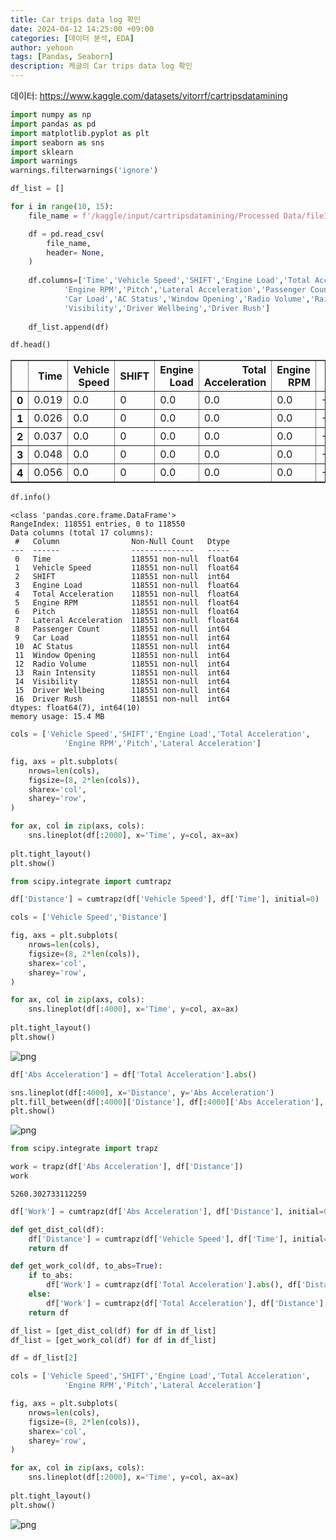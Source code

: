 ```yaml
---
title: Car trips data log 확인
date: 2024-04-12 14:25:00 +09:00
categories: [데이터 분석, EDA]
author: yehoon
tags: [Pandas, Seaborn]
description: 케글의 Car trips data log 확인
---
```


데이터: <https://www.kaggle.com/datasets/vitorrf/cartripsdatamining>

```python
import numpy as np
import pandas as pd
import matplotlib.pyplot as plt
import seaborn as sns
import sklearn
import warnings
warnings.filterwarnings('ignore')
```


```python
df_list = []

for i in range(10, 15):
    file_name = f'/kaggle/input/cartripsdatamining/Processed Data/fileID{i}_ProcessedTripData.csv'

    df = pd.read_csv(
        file_name,
        header= None,
    )
    
    df.columns=['Time','Vehicle Speed','SHIFT','Engine Load','Total Acceleration',
            'Engine RPM','Pitch','Lateral Acceleration','Passenger Count',
            'Car Load','AC Status','Window Opening','Radio Volume','Rain Intensity',
            'Visibility','Driver Wellbeing','Driver Rush']
    
    df_list.append(df)
```


```python
df.head()
```




<div>
<style scoped>
    .dataframe tbody tr th:only-of-type {
        vertical-align: middle;
    }

    .dataframe tbody tr th {
        vertical-align: top;
    }

    .dataframe thead th {
        text-align: right;
    }
</style>
<table border="1" class="dataframe">
  <thead>
    <tr style="text-align: right;">
      <th></th>
      <th>Time</th>
      <th>Vehicle Speed</th>
      <th>SHIFT</th>
      <th>Engine Load</th>
      <th>Total Acceleration</th>
      <th>Engine RPM</th>
      <th>Pitch</th>
      <th>Lateral Acceleration</th>
      <th>Passenger Count</th>
      <th>Car Load</th>
      <th>AC Status</th>
      <th>Window Opening</th>
      <th>Radio Volume</th>
      <th>Rain Intensity</th>
      <th>Visibility</th>
      <th>Driver Wellbeing</th>
      <th>Driver Rush</th>
    </tr>
  </thead>
  <tbody>
    <tr>
      <th>0</th>
      <td>0.019</td>
      <td>0.0</td>
      <td>0</td>
      <td>0.0</td>
      <td>0.0</td>
      <td>0.0</td>
      <td>-0.050212</td>
      <td>-0.0</td>
      <td>3</td>
      <td>3</td>
      <td>0</td>
      <td>0</td>
      <td>2</td>
      <td>0</td>
      <td>10</td>
      <td>6</td>
      <td>2</td>
    </tr>
    <tr>
      <th>1</th>
      <td>0.026</td>
      <td>0.0</td>
      <td>0</td>
      <td>0.0</td>
      <td>0.0</td>
      <td>0.0</td>
      <td>-0.051910</td>
      <td>-0.0</td>
      <td>3</td>
      <td>3</td>
      <td>0</td>
      <td>0</td>
      <td>2</td>
      <td>0</td>
      <td>10</td>
      <td>6</td>
      <td>2</td>
    </tr>
    <tr>
      <th>2</th>
      <td>0.037</td>
      <td>0.0</td>
      <td>0</td>
      <td>0.0</td>
      <td>0.0</td>
      <td>0.0</td>
      <td>-0.053624</td>
      <td>-0.0</td>
      <td>3</td>
      <td>3</td>
      <td>0</td>
      <td>0</td>
      <td>2</td>
      <td>0</td>
      <td>10</td>
      <td>6</td>
      <td>2</td>
    </tr>
    <tr>
      <th>3</th>
      <td>0.048</td>
      <td>0.0</td>
      <td>0</td>
      <td>0.0</td>
      <td>0.0</td>
      <td>0.0</td>
      <td>-0.055352</td>
      <td>-0.0</td>
      <td>3</td>
      <td>3</td>
      <td>0</td>
      <td>0</td>
      <td>2</td>
      <td>0</td>
      <td>10</td>
      <td>6</td>
      <td>2</td>
    </tr>
    <tr>
      <th>4</th>
      <td>0.056</td>
      <td>0.0</td>
      <td>0</td>
      <td>0.0</td>
      <td>0.0</td>
      <td>0.0</td>
      <td>-0.057097</td>
      <td>-0.0</td>
      <td>3</td>
      <td>3</td>
      <td>0</td>
      <td>0</td>
      <td>2</td>
      <td>0</td>
      <td>10</td>
      <td>6</td>
      <td>2</td>
    </tr>
  </tbody>
</table>
</div>




```python
df.info()
```

    <class 'pandas.core.frame.DataFrame'>
    RangeIndex: 118551 entries, 0 to 118550
    Data columns (total 17 columns):
     #   Column                Non-Null Count   Dtype  
    ---  ------                --------------   -----  
     0   Time                  118551 non-null  float64
     1   Vehicle Speed         118551 non-null  float64
     2   SHIFT                 118551 non-null  int64  
     3   Engine Load           118551 non-null  float64
     4   Total Acceleration    118551 non-null  float64
     5   Engine RPM            118551 non-null  float64
     6   Pitch                 118551 non-null  float64
     7   Lateral Acceleration  118551 non-null  float64
     8   Passenger Count       118551 non-null  int64  
     9   Car Load              118551 non-null  int64  
     10  AC Status             118551 non-null  int64  
     11  Window Opening        118551 non-null  int64  
     12  Radio Volume          118551 non-null  int64  
     13  Rain Intensity        118551 non-null  int64  
     14  Visibility            118551 non-null  int64  
     15  Driver Wellbeing      118551 non-null  int64  
     16  Driver Rush           118551 non-null  int64  
    dtypes: float64(7), int64(10)
    memory usage: 15.4 MB
    


```python
cols = ['Vehicle Speed','SHIFT','Engine Load','Total Acceleration',
            'Engine RPM','Pitch','Lateral Acceleration']

fig, axs = plt.subplots(
    nrows=len(cols), 
    figsize=(8, 2*len(cols)), 
    sharex='col',
    sharey='row',
)

for ax, col in zip(axs, cols):
    sns.lineplot(df[:2000], x='Time', y=col, ax=ax)
    
plt.tight_layout()
plt.show()
```


```python
from scipy.integrate import cumtrapz
```


```python
df['Distance'] = cumtrapz(df['Vehicle Speed'], df['Time'], initial=0)
```


```python
cols = ['Vehicle Speed','Distance']

fig, axs = plt.subplots(
    nrows=len(cols), 
    figsize=(8, 2*len(cols)), 
    sharex='col',
    sharey='row',
)

for ax, col in zip(axs, cols):
    sns.lineplot(df[:4000], x='Time', y=col, ax=ax)
    
plt.tight_layout()
plt.show()
```


    
![png](/assets/img/graph/time_to_dist_and_speed.png)
    



```python
df['Abs Acceleration'] = df['Total Acceleration'].abs()

sns.lineplot(df[:4000], x='Distance', y='Abs Acceleration')
plt.fill_between(df[:4000]['Distance'], df[:4000]['Abs Acceleration'], color='skyblue', alpha=0.3)
plt.show()
```


    
![png](/assets/img/graph/time_to_acc.png)
    



```python
from scipy.integrate import trapz

work = trapz(df['Abs Acceleration'], df['Distance'])
work
```




    5260.302733112259




```python
df['Work'] = cumtrapz(df['Abs Acceleration'], df['Distance'], initial=0)
```


```python
def get_dist_col(df):
    df['Distance'] = cumtrapz(df['Vehicle Speed'], df['Time'], initial=0)
    return df

def get_work_col(df, to_abs=True):
    if to_abs:
        df['Work'] = cumtrapz(df['Total Acceleration'].abs(), df['Distance'], initial=0)
    else:
        df['Work'] = cumtrapz(df['Total Acceleration'], df['Distance'], initial=0)
    return df
```


```python
df_list = [get_dist_col(df) for df in df_list]
df_list = [get_work_col(df) for df in df_list]
```


```python
df = df_list[2]
```


```python
cols = ['Vehicle Speed','SHIFT','Engine Load','Total Acceleration',
            'Engine RPM','Pitch','Lateral Acceleration']

fig, axs = plt.subplots(
    nrows=len(cols), 
    figsize=(8, 2*len(cols)), 
    sharex='col',
    sharey='row',
)

for ax, col in zip(axs, cols):
    sns.lineplot(df[:2000], x='Time', y=col, ax=ax)
    
plt.tight_layout()
plt.show()
```


    
![png](/assets/img/graph/time_to_all.png)
    

